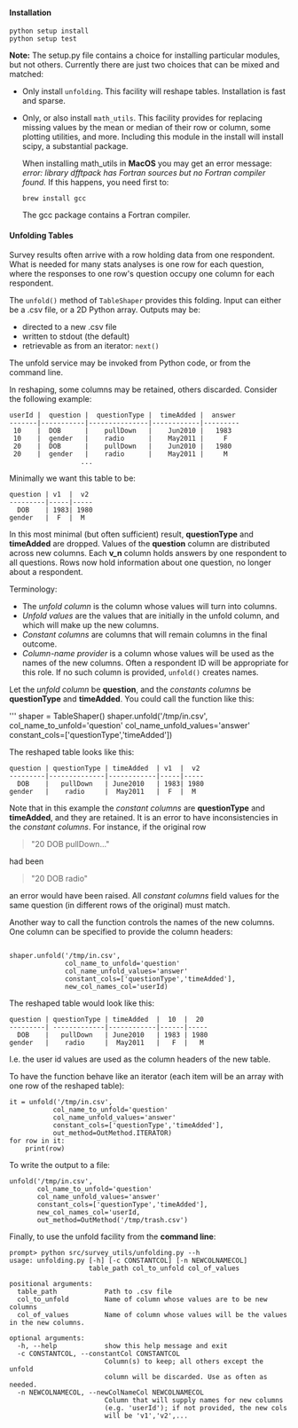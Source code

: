 #### Installation

```
python setup install
python setup test
```

**Note:** The setup.py file contains a choice for installing
  particular modules, but not others. Currently there are just two
  choices that can be mixed and matched:

 * Only install `unfolding`. This facility will reshape
   tables. Installation is fast and sparse.
 * Only, or also install `math_utils`. This facility provides for
   replacing missing values by the mean or median of their row or
   column, some plotting utilities, and more. Including this module in
   the install will install scipy, a substantial package.

   When installing math_utils in **MacOS** you may get an error
   message: *error: library dfftpack has Fortran sources but no
   Fortran compiler found.* If this happens, you need first to:

   `brew install gcc`

   The gcc package contains a Fortran compiler.


#### Unfolding Tables

Survey results often arrive with a row holding data from
one respondent. What is needed for many stats analyses is
one row for each question, where the responses to one row's
question occupy one column for each respondent.

The `unfold()` method of `TableShaper` provides this folding.
Input can either be a .csv file, or a 2D Python array. Outputs
may be:

* directed to a new .csv file
* written to stdout (the default)
* retrievable as from an iterator: `next()`

The unfold service may be invoked from Python code, or
from the command line.

In reshaping, some columns may be retained, others discarded.
Consider the following example:
 
    userId |  question |  questionType |  timeAdded |  answer 
    -------|-----------|---------------|------------|---------
     10    |  DOB      |    pullDown   |    Jun2010 |   1983     
     10    |  gender   |    radio      |    May2011 |     F
     20    |  DOB      |    pullDown   |    Jun2010 |   1980
     20    |  gender   |    radio      |    May2011 |     M
                      ...

Minimally we want this table to be:

    question | v1  |  v2   
    ---------|-----|-----       
      DOB    | 1983| 1980
    gender   |  F  |  M      

In this most minimal (but often sufficient) result, **questionType** and
**timeAdded** are dropped. Values of the **question**
column are distributed across new columns. Each **v_n**
column holds answers by one respondent to all questions.
Rows now hold information about one question, no longer about
a respondent.

Terminology:

* The *unfold column* is the column whose values
  will turn into columns.
* *Unfold values* are the values that are initially in
  the unfold column, and which will make up the new columns.
* *Constant columns* are columns that will remain columns in
  the final outcome.
* *Column-name provider* is a column whose values will be used
  as the names of the new columns. Often a respondent ID will
  be appropriate for this role. If no such column is provided,
  `unfold()` creates names.

Let the *unfold column* be **question**, and the *constants
columns* be **questionType** and **timeAdded**. You could call the
function like this:

'''
shaper = TableShaper()
shaper.unfold('/tmp/in.csv', 
       	      col_name_to_unfold='question'
       	      col_name_unfold_values='answer'
       	      constant_cols=['questionType','timeAdded'])

The reshaped table looks like this:
 
    question | questionType | timeAdded  | v1  |  v2   
    ---------|--------------|------------|-----|-----       
      DOB    |   pullDown   | June2010   | 1983| 1980
    gender   |    radio     |  May2011   |  F  |  M      
 

Note that in this example the *constant columns* are **questionType**
and **timeAdded**, and they are retained. It is an error to have
inconsistencies in the *constant columns*. For instance,
if the original row

 >"20  DOB   pullDown..."

had been
 >"20  DOB     radio"

an error would have been raised. All *constant columns*
field values for the same question (in different rows of the original)
must match. 

Another way to call the function controls the names of the new
columns. One column  can be specified to provide the column headers:
 
```

shaper.unfold('/tmp/in.csv',
       	      col_name_to_unfold='question'
       	      col_name_unfold_values='answer'
       	      constant_cols=['questionType','timeAdded'],
       	      new_col_names_col='userId)
```       
           
The reshaped table would look like this:
 
    question | questionType | timeAdded  |  10  |  20
    ---------| -------------|------------|------|-----
      DOB    |   pullDown   | June2010   | 1983 | 1980
    gender   |    radio     |  May2011   |   F  |   M 

I.e. the user id values are used as the column headers
of the new table.

To have the function behave like an iterator
(each item will be an array with one row of the
 reshaped table):
  
```
it = unfold('/tmp/in.csv',
           col_name_to_unfold='question'
           col_name_unfold_values='answer'
           constant_cols=['questionType','timeAdded'],
           out_method=OutMethod.ITERATOR)
for row in it:
    print(row)
```
        
To write the output to a file:

```
unfold('/tmp/in.csv',
       col_name_to_unfold='question'
       col_name_unfold_values='answer'
       constant_cols=['questionType','timeAdded'],
       new_col_names_col='userId,
       out_method=OutMethod('/tmp/trash.csv')
```
Finally, to use the unfold facility from the **command line**:

```
prompt> python src/survey_utils/unfolding.py --h
usage: unfolding.py [-h] [-c CONSTANTCOL] [-n NEWCOLNAMECOL]
                    table_path col_to_unfold col_of_values

positional arguments:
  table_path            Path to .csv file
  col_to_unfold         Name of column whose values are to be new columns
  col_of_values         Name of column whose values will be the values in the new columns.

optional arguments:
  -h, --help            show this help message and exit
  -c CONSTANTCOL, --constantCol CONSTANTCOL
                        Column(s) to keep; all others except the unfold
                        column will be discarded. Use as often as needed.
  -n NEWCOLNAMECOL, --newColNameCol NEWCOLNAMECOL
                        Column that will supply names for new columns 
                        (e.g. 'userId'); if not provided, the new cols 
                        will be 'v1','v2',...
```
